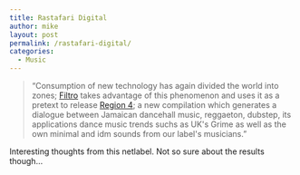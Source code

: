 ```yaml
---
title: Rastafari Digital
author: mike
layout: post
permalink: /rastafari-digital/
categories:
  - Music
---
```

> &#8220;Consumption of new technology has again divided the world into zones; [Filtro][1] takes advantage of this phenomenon and uses it as a pretext to release [Region 4][2]; a new compilation which generates a dialogue between Jamaican dancehall music, reggaeton, dubstep, its applications dance music trends suchs as UK's Grime as well as the own minimal and idm sounds from our label's musicians.&#8221;

Interesting thoughts from this netlabel. Not so sure about the results though&#8230;

 [1]: http://www.filtro.com.mx
 [2]: http://www.filtro.com.mx/v2/019/019.htm